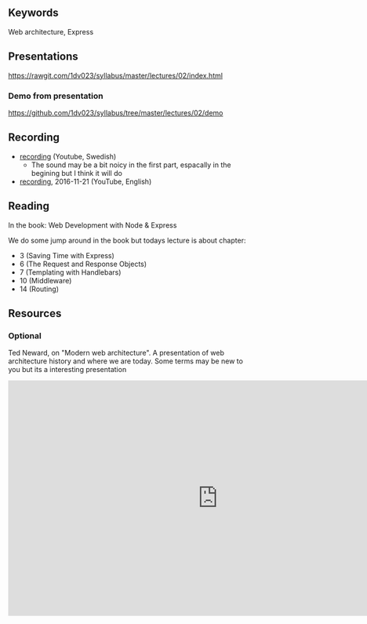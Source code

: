 ## Keywords

Web architecture, Express

## Presentations

https://rawgit.com/1dv023/syllabus/master/lectures/02/index.html

### Demo from presentation

https://github.com/1dv023/syllabus/tree/master/lectures/02/demo

## Recording

* [recording](https://youtu.be/knRFMt4Srl8?list=PLWl8eY9vSb6j4JpgW9_ZAVmfd-z9qkORK) (Youtube, Swedish)
  * The sound may be a bit noicy in the first part, espacally in the begining but I think it will do  
* [recording](https://youtu.be/YQJEIkPCQVI), 2016-11-21 (YouTube, English)
 
## Reading

In the book: Web Development with Node & Express

We do some jump around in the book but todays lecture is about chapter: 

* 3 (Saving Time with Express)
* 6 (The Request and Response Objects)
* 7 (Templating with Handlebars)
* 10 (Middleware)
* 14 (Routing)

## Resources

### Optional

Ted Neward, on "Modern web architecture". A presentation of web architecture history and where we are today.
Some terms may be new to you but its a interesting presentation
<iframe width="854" height="480" src="https://www.youtube.com/embed/7ujN5hwhfrs" frameborder="0" allowfullscreen></iframe>
